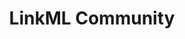 ---
layout: blocks
title: LinkML Community
date: 
page_sections:
- template: navigation-header-w-button
  block: header-2
  logo: "/uploads/linkml-logo_color.png"
  navigation:
  - link: "/"
    link_text: Home
  - link: "/community"
    link_text: Community
  - link: "#jsonld"
    link_text: Linked Data
  - link: "#model"
    link_text: Model
  - link: "#generate"
    link_text: Build
  - link: "#codegen"
    link_text: Codegen
  - link: "#publish"
    link_text: Publish
  cta:
    url: https://github.com/linkml/
    button_text: GO!
- template: 1-column-text
  block: one-column-1
  headline: LinkML Community Outreach
  content: |
    <p>Join the LinkML community for regular outreach sessions featuring presentations on LinkML applications, best practices, and community projects.</p>
    
    <h2>Upcoming and Past Sessions</h2>
    
    <table class="schedule-table" style="width: 100%; border-collapse: collapse; margin: 20px 0;">
      <thead>
        <tr style="background-color: #f5f5f5;">
          <th style="border: 1px solid #ddd; padding: 12px; text-align: left;">Date</th>
          <th style="border: 1px solid #ddd; padding: 12px; text-align: left;">Presenter 1</th>
          <th style="border: 1px solid #ddd; padding: 12px; text-align: left;">Topic 1</th>
          <th style="border: 1px solid #ddd; padding: 12px; text-align: left;">Presenter 2</th>
          <th style="border: 1px solid #ddd; padding: 12px; text-align: left;">Topic 2</th>
          <th style="border: 1px solid #ddd; padding: 12px; text-align: left;">Recording</th>
        </tr>
      </thead>
      <tbody>
        <tr>
          <td style="border: 1px solid #ddd; padding: 12px;">February 20, 2025</td>
          <td style="border: 1px solid #ddd; padding: 12px;">Marco Mesiti & Emanuele Cavalleri</td>
          <td style="border: 1px solid #ddd; padding: 12px;">ScchemaLink demo / Q&A</td>
          <td style="border: 1px solid #ddd; padding: 12px;">-</td>
          <td style="border: 1px solid #ddd; padding: 12px;">-</td>
          <td style="border: 1px solid #ddd; padding: 12px;"><a href="#">February 2025 LinkML community meeting</a></td>
        </tr>
        <tr>
          <td style="border: 1px solid #ddd; padding: 12px;">March 20, 2025</td>
          <td style="border: 1px solid #ddd; padding: 12px;">Tim Fliss</td>
          <td style="border: 1px solid #ddd; padding: 12px;">pandera generator</td>
          <td style="border: 1px solid #ddd; padding: 12px;">Mark Miller</td>
          <td style="border: 1px solid #ddd; padding: 12px;">MIxS implementation of LinkML</td>
          <td style="border: 1px solid #ddd; padding: 12px;"><a href="#">March 2025 LinkML Community Meeting</a></td>
        </tr>
        <tr>
          <td style="border: 1px solid #ddd; padding: 12px;">April 17, 2025</td>
          <td style="border: 1px solid #ddd; padding: 12px;">Adrian Gschwend</td>
          <td style="border: 1px solid #ddd; padding: 12px;">Demonstrating LinkML output of a new DSL data modeling specification</td>
          <td style="border: 1px solid #ddd; padding: 12px;">-</td>
          <td style="border: 1px solid #ddd; padding: 12px;">-</td>
          <td style="border: 1px solid #ddd; padding: 12px;"><a href="#">April 2025 LinkML Community Meeting</a></td>
        </tr>
        <tr>
          <td style="border: 1px solid #ddd; padding: 12px;">May 15, 2025</td>
          <td style="border: 1px solid #ddd; padding: 12px;">Damion Dooley</td>
          <td style="border: 1px solid #ddd; padding: 12px;">recent developments in DataHarmonizer</td>
          <td style="border: 1px solid #ddd; padding: 12px;">Corey Cox</td>
          <td style="border: 1px solid #ddd; padding: 12px;">"deprecation protocol" and best practices for feature deprecation in LinkML</td>
          <td style="border: 1px solid #ddd; padding: 12px;"><a href="#">May 2025 LinkML Community Meeting</a></td>
        </tr>
        <tr>
          <td style="border: 1px solid #ddd; padding: 12px;">June 20, 2025</td>
          <td style="border: 1px solid #ddd; padding: 12px;">Matt Diller</td>
          <td style="border: 1px solid #ddd; padding: 12px;">Modeling CDEs with LinkML</td>
          <td style="border: 1px solid #ddd; padding: 12px;">Anson Parker</td>
          <td style="border: 1px solid #ddd; padding: 12px;">Lexipedia + Merging legal ontologies</td>
          <td style="border: 1px solid #ddd; padding: 12px;"><a href="#">June 2025 LinkML Community Meeting</a></td>
        </tr>
        <tr>
          <td style="border: 1px solid #ddd; padding: 12px;">July 17, 2025</td>
          <td style="border: 1px solid #ddd; padding: 12px;">Lex Jansen</td>
          <td style="border: 1px solid #ddd; padding: 12px;">CDISC</td>
          <td style="border: 1px solid #ddd; padding: 12px;">-</td>
          <td style="border: 1px solid #ddd; padding: 12px;">-</td>
          <td style="border: 1px solid #ddd; padding: 12px;">TBD</td>
        </tr>
        <tr>
          <td style="border: 1px solid #ddd; padding: 12px;">August 21, 2025</td>
          <td style="border: 1px solid #ddd; padding: 12px;">-</td>
          <td style="border: 1px solid #ddd; padding: 12px;">-</td>
          <td style="border: 1px solid #ddd; padding: 12px;">Corey Cox</td>
          <td style="border: 1px solid #ddd; padding: 12px;">LinkML-map</td>
          <td style="border: 1px solid #ddd; padding: 12px;">TBD</td>
        </tr>
        <tr>
          <td style="border: 1px solid #ddd; padding: 12px;">September 18, 2025</td>
          <td style="border: 1px solid #ddd; padding: 12px;">TBD</td>
          <td style="border: 1px solid #ddd; padding: 12px;">TBD</td>
          <td style="border: 1px solid #ddd; padding: 12px;">TBD</td>
          <td style="border: 1px solid #ddd; padding: 12px;">TBD</td>
          <td style="border: 1px solid #ddd; padding: 12px;">TBD</td>
        </tr>
        <tr>
          <td style="border: 1px solid #ddd; padding: 12px;">October 16, 2025</td>
          <td style="border: 1px solid #ddd; padding: 12px;">TBD</td>
          <td style="border: 1px solid #ddd; padding: 12px;">TBD</td>
          <td style="border: 1px solid #ddd; padding: 12px;">TBD</td>
          <td style="border: 1px solid #ddd; padding: 12px;">TBD</td>
          <td style="border: 1px solid #ddd; padding: 12px;">TBD</td>
        </tr>
        <tr>
          <td style="border: 1px solid #ddd; padding: 12px;">November 20, 2025</td>
          <td style="border: 1px solid #ddd; padding: 12px;">TBD</td>
          <td style="border: 1px solid #ddd; padding: 12px;">TBD</td>
          <td style="border: 1px solid #ddd; padding: 12px;">TBD</td>
          <td style="border: 1px solid #ddd; padding: 12px;">TBD</td>
          <td style="border: 1px solid #ddd; padding: 12px;">TBD</td>
        </tr>
        <tr>
          <td style="border: 1px solid #ddd; padding: 12px;">December 18, 2025</td>
          <td style="border: 1px solid #ddd; padding: 12px;">TBD</td>
          <td style="border: 1px solid #ddd; padding: 12px;">TBD</td>
          <td style="border: 1px solid #ddd; padding: 12px;">TBD</td>
          <td style="border: 1px solid #ddd; padding: 12px;">TBD</td>
          <td style="border: 1px solid #ddd; padding: 12px;">TBD</td>
        </tr>
      </tbody>
    </table>
    
    <h2>Join the Community</h2>
    <p>Stay updated on LinkML community outreach initiatives by joining our mailing list:</p>
    <p><strong><a href="https://groups.google.com/g/linkml-community" target="_blank">LinkML Community Mailing List</a></strong></p>
    <p>Subscribe to receive notifications about upcoming presentations, community calls, and other LinkML-related events.</p>
- template: simple-footer
  block: footer-1
  content: LinkML ❤︎s your data

---